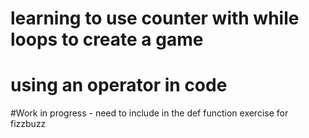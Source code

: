 # learning to use counter with while loops to create a game
# using an operator in code
#Work in progress - need to include in the def function exercise for fizzbuzz

